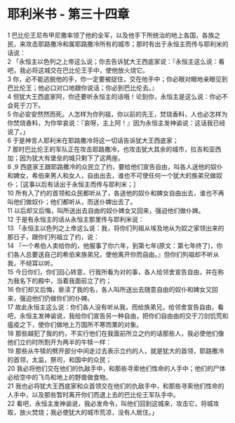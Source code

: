 # 耶利米书 - 第三十四章
  
 1 巴比伦王尼布甲尼撒率领了他的全军，以及他手下所统治的地上各国，各族之民，来攻击耶路撒冷和属耶路撒冷所有的城市；那时有出于永恒主而传与耶利米的话说：  
 2 「永恒主以色列之上帝这么说；你去告诉犹大王西底家说：『永恒主这么说：看吧，我必将这城交在巴比伦王手中，使他放火烧它。  
 3 你，必不能逃脱他的手，你一定要被捉住，交在他手中；你必眼对眼地亲眼见到巴比伦王；他必口对口地跟你说话；你必到巴比伦去。』  
 4 但犹大王西底家阿，你还要听永恒主的话哦！论到你，永恒主是这么说：你必不会死于刀下。  
 5 你必安安然然而死。人怎样为你列祖，你以前的先王，焚烧香料，人也必怎样为你焚烧香料，为你举哀说：『哀呀，主上阿！』因为永恒主发神谕说：这话我已经说了。」  
 6 于是神言人耶利米在耶路撒冷将这一切话告诉犹大王西底家；  
 7 那时巴比伦王的军队正在攻击耶路撒冷，也攻击犹大其余的城市，拉吉和亚西加；因为犹大有堡垒的城只剩下了这两座。  
 8 ,9 西底家王跟耶路撒冷的众民立了约，要给他们宣告自由，叫各人送他的奴仆和婢女，希伯来男人和女人，自由出去，谁也不可使任何一个犹大的族弟兄做奴仆；［这事以后有话出于永恒主而传与耶利米；］  
 10 所有入了约的首领和众民都听从了，各送他的奴仆和婢女自由出去，谁也不再叫他们做奴仆；他们都听从，而送仆婢出去了。  
 11 以后却又后悔，叫所送出去自由的奴仆婢女又回来，强迫他们做仆婢。  
 12 于是有永恒主的话从永恒主那里传与耶利米说：  
 13 「永恒主以色列之上帝这么说：我，将你们列祖从埃及地从为奴之家领出来的那日子，跟你们列祖立了约，说：  
 14 『一个希伯人卖给你的，他服事了你六年，到第七年(原文：第七年终了)，你们各人总要送自己的希伯来族弟兄，使他离开你而自由。』但你们列祖却不听从我，不倾耳以听。  
 15 今日你们，你们回心转意，行我所看为对的事，各人给邻舍宣告自由，并在称为我名下的殿中，当着我面前立了约；  
 16 你们却又后悔，亵渎了我的名，各人叫所送出去随意自由的奴仆和婢女又回来，强迫他们仍做你们的仆婢。  
 17 故此永恒主这么说：你们各人没有听从我，而给族弟兄，给邻舍宣告自由，看吧，永恒主发神谕说，我给你们宣告另一种自由，把你们自由由的交于刀剑饥荒和瘟疫之下，使你们做地上万国所不寒而栗的对象。  
 18 那些越犯了我的约，不实行他们在我面前所立之约的话那些人，我必使他们像他们立约时所割开为两半的牛犊一样：  
 19 那些从牛犊的劈开部分中间走过去表示立约的人，就是犹大的首领，耶路撒冷的首领，太监，祭司，和国中的众民；  
 20 我必将他们交在他们的仇敌手中，和那些寻索他们性命的人手中；他们的尸体必给空中的飞鸟和地上的野兽做食物。  
 21 我也必将犹大王西底家和众首领交在他们的仇敌手中，和那些寻索他们性命的人手中，以及那些暂时离开你们而退上去的巴比伦王军队手中。  
 22 看吧，永恒主发神谕说，我必发命令，叫他们回到这城来，攻击它，将城攻取，放火焚烧；我必使犹大的城市荒凉，没有人居住。」